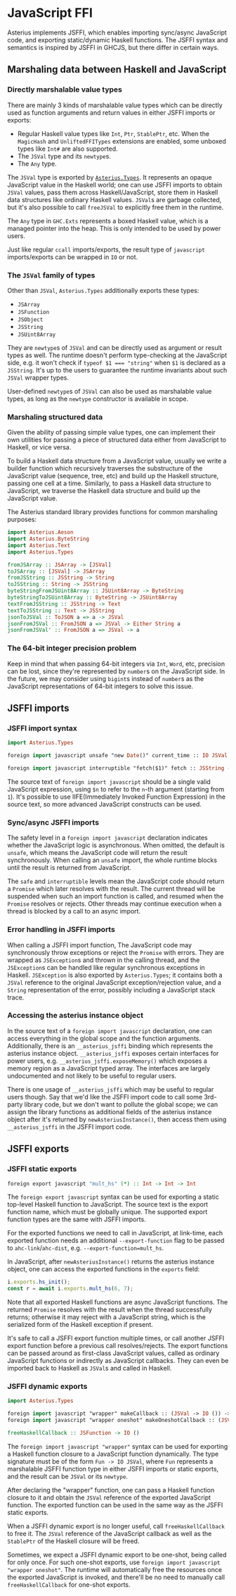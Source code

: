 # JavaScript FFI

Asterius implements JSFFI, which enables importing sync/async JavaScript code,
and exporting static/dynamic Haskell functions. The JSFFI syntax and semantics
is inspired by JSFFI in GHCJS, but there differ in certain ways.

## Marshaling data between Haskell and JavaScript

### Directly marshalable value types

There are mainly 3 kinds of marshalable value types which can be directly used
as function arguments and return values in either JSFFI imports or exports:

* Regular Haskell value types like `Int`, `Ptr`, `StablePtr`, etc. When the
  `MagicHash` and `UnliftedFFITypes` extensions are enabled, some unboxed types
  like `Int#` are also supported.
* The `JSVal` type and its `newtype`s.
* The `Any` type.

The `JSVal` type is exported by
[`Asterius.Types`](https://github.com/tweag/asterius/blob/master/ghc-toolkit/boot-libs/base/Asterius/Types.hs).
It represents an opaque JavaScript value in the Haskell world; one can use JSFFI
imports to obtain `JSVal` values, pass them across Haskell/JavaScript, store
them in Haskell data structures like ordinary Haskell values. `JSVal`s are
garbage collected, but it's also possible to call `freeJSVal` to explicitly free
them in the runtime.

The `Any` type in `GHC.Exts` represents a boxed Haskell value, which is a
managed pointer into the heap. This is only intended to be used by power users.

Just like regular `ccall` imports/exports, the result type of `javascript`
imports/exports can be wrapped in `IO` or not.

### The `JSVal` family of types

Other than `JSVal`, `Asterius.Types` additionally exports these types:

* `JSArray`
* `JSFunction`
* `JSObject`
* `JSString`
* `JSUint8Array`

They are `newtype`s of `JSVal` and can be directly used as argument or result
types as well. The runtime doesn't perform type-checking at the JavaScript side,
e.g. it won't check if `typeof $1 === "string"` when `$1` is declared as a
`JSString`. It's up to the users to guarantee the runtime invariants about such
`JSVal` wrapper types.

User-defined `newtype`s of `JSVal` can also be used as marshalable value types,
as long as the `newtype` constructor is available in scope.

### Marshaling structured data

Given the ability of passing simple value types, one can implement their own
utilities for passing a piece of structured data either from JavaScript to
Haskell, or vice versa.

To build a Haskell data structure from a JavaScript value, usually we write a
builder function which recursively traverses the substructure of the JavaScript
value (sequence, tree, etc) and build up the Haskell structure, passing one cell
at a time. Similarly, to pass a Haskell data structure to JavaScript, we
traverse the Haskell data structure and build up the JavaScript value.

The Asterius standard library provides functions for common marshaling purposes:

```haskell
import Asterius.Aeson
import Asterius.ByteString
import Asterius.Text
import Asterius.Types

fromJSArray :: JSArray -> [JSVal]
toJSArray :: [JSVal] -> JSArray
fromJSString :: JSString -> String
toJSString :: String -> JSString
byteStringFromJSUint8Array :: JSUint8Array -> ByteString
byteStringToJSUint8Array :: ByteString -> JSUint8Array
textFromJSString :: JSString -> Text
textToJSString :: Text -> JSString
jsonToJSVal :: ToJSON a => a -> JSVal
jsonFromJSVal :: FromJSON a => JSVal -> Either String a
jsonFromJSVal' :: FromJSON a => JSVal -> a
```

### The 64-bit integer precision problem

Keep in mind that when passing 64-bit integers via `Int`, `Word`, etc, precision
can be lost, since they're represented by `number`s on the JavaScript side. In
the future, we may consider using `bigint`s instead of `number`s as the
JavaScript representations of 64-bit integers to solve this issue.

## JSFFI imports

### JSFFI import syntax

```haskell
import Asterius.Types

foreign import javascript unsafe "new Date()" current_time :: IO JSVal

foreign import javascript interruptible "fetch($1)" fetch :: JSString -> IO JSVal
```

The source text of `foreign import javascript` should be a single valid
JavaScript expression, using `$n` to refer to the `n`-th argument (starting from
`1`). It's possible to use IIFE(Immediately Invoked Function Expression) in the
source text, so more advanced JavaScript constructs can be used.

### Sync/async JSFFI imports

The safety level in a `foreign import javascript` declaration indicates whether
the JavaScript logic is asynchronous. When omitted, the default is `unsafe`,
which means the JavaScript code will return the result synchronously. When
calling an `unsafe` import, the whole runtime blocks until the result is
returned from JavaScript.

The `safe` and `interruptible` levels mean the JavaScript code should return a
`Promise` which later resolves with the result. The current thread will be
suspended when such an import function is called, and resumed when the `Promise`
resolves or rejects. Other threads may continue execution when a thread is
blocked by a call to an async import.

### Error handling in JSFFI imports

When calling a JSFFI import function, The JavaScript code may synchronously
throw exceptions or reject the `Promise` with errors. They are wrapped as
`JSException`s and thrown in the calling thread, and the `JSException`s can be
handled like regular synchronous exceptions in Haskell. `JSException` is also
exported by `Asterius.Types`; it contains both a `JSVal` reference to the
original JavaScript exception/rejection value, and a `String` representation of
the error, possibly including a JavaScript stack trace.

### Accessing the asterius instance object

In the source text of a `foreign import javascript` declaration, one can access
everything in the global scope and the function arguments. Additionally, there
is an `__asterius_jsffi` binding which represents the asterius instance object.
`__asterius_jsffi` exposes certain interfaces for power users, e.g.
`__asterius_jsffi.exposeMemory()` which exposes a memory region as a JavaScript
typed array. The interfaces are largely undocumented and not likely to be useful
to regular users.

There is one usage of `__asterius_jsffi` which may be useful to regular users
though. Say that we'd like the JSFFI import code to call some 3rd-party library
code, but we don't want to pollute the global scope; we can assign the library
functions as additional fields of the asterius instance object after it's
returned by `newAsteriusInstance()`, then access them using `__asterius_jsffi`
in the JSFFI import code.

## JSFFI exports

### JSFFI static exports

```haskell
foreign export javascript "mult_hs" (*) :: Int -> Int -> Int
```

The `foreign export javascript` syntax can be used for exporting a static top-level Haskell function to JavaScript. The source text is the export function name, which must be globally unique. The supported export function types are the same with JSFFI imports.

For the exported functions we need to call in JavaScript, at link-time, each
exported function needs an additional `--export-function` flag to be passed to
`ahc-link`/`ahc-dist`, e.g. `--export-function=mult_hs`.

In JavaScript, after `newAsteriusInstance()` returns the asterius instance
object, one can access the exported functions in the `exports` field:

```javascript
i.exports.hs_init();
const r = await i.exports.mult_hs(6, 7);
```

Note that all exported Haskell functions are async JavaScript functions. The
returned `Promise` resolves with the result when the thread successfully
returns; otherwise it may reject with a JavaScript string, which is the
serialized form of the Haskell exception if present.

It's safe to call a JSFFI export function multiple times, or call another JSFFI
export function before a previous call resolves/rejects. The export functions
can be passed around as first-class JavaScript values, called as ordinary
JavaScript functions or indirectly as JavaScript callbacks. They can even be
imported back to Haskell as `JSVal`s and called in Haskell.

### JSFFI dynamic exports

```haskell
import Asterius.Types

foreign import javascript "wrapper" makeCallback :: (JSVal -> IO ()) -> IO JSFunction
foreign import javascript "wrapper oneshot" makeOneshotCallback :: (JSVal -> IO ()) -> IO JSFunction

freeHaskellCallback :: JSFunction -> IO ()
```

The `foreign import javascript "wrapper"` syntax can be used for exporting a
Haskell function closure to a JavaScript function dynamically. The type
signature must be of the form `Fun -> IO JSVal`, where `Fun` represents a
marshalable JSFFI function type in either JSFFI imports or static exports, and
the result can be `JSVal` or its `newtype`.

After declaring the "wrapper" function, one can pass a Haskell function closure
to it and obtain the `JSVal` reference of the exported JavaScript function. The
exported function can be used in the same way as the JSFFI static exports.

When a JSFFI dynamic export is no longer useful, call `freeHaskellCallback` to
free it. The `JSVal` reference of the JavaScript callback as well as the
`StablePtr` of the Haskell closure will be freed.

Sometimes, we expect a JSFFI dynamic export to be one-shot, being called for
only once. For such one-shot exports, use `foreign import javascript "wrapper
oneshot"`. The runtime will automatically free the resources once the exported
JavaScript is invoked, and there'll be no need to manually call
`freeHaskellCallback` for one-shot exports.

